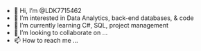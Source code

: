 - 👋 Hi, I’m @LDK7715462
- 👀 I’m interested in Data Analytics, back-end databases, & code
- 🌱 I’m currently learning C#, SQL, project management
- 💞️ I’m looking to collaborate on ...
- 📫 How to reach me ...

<!---
LDK7715462/LDK7715462 is a ✨ special ✨ repository because its `README.md` (this file) appears on your GitHub profile.
You can click the Preview link to take a look at your changes.
--->
